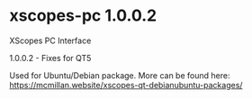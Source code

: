 xscopes-pc 1.0.0.2
==========

XScopes PC Interface

1.0.0.2 - Fixes for QT5

Used for Ubuntu/Debian package. More can be found here:
https://mcmillan.website/xscopes-qt-debianubuntu-packages/
